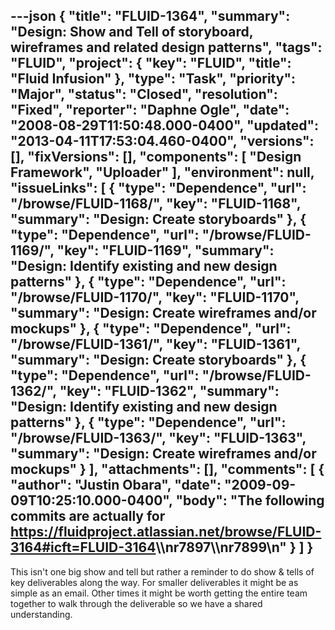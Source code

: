 ---json
{
  "title": "FLUID-1364",
  "summary": "Design:  Show and Tell of storyboard, wireframes and related design patterns",
  "tags": "FLUID",
  "project": {
    "key": "FLUID",
    "title": "Fluid Infusion"
  },
  "type": "Task",
  "priority": "Major",
  "status": "Closed",
  "resolution": "Fixed",
  "reporter": "Daphne Ogle",
  "date": "2008-08-29T11:50:48.000-0400",
  "updated": "2013-04-11T17:53:04.460-0400",
  "versions": [],
  "fixVersions": [],
  "components": [
    "Design Framework",
    "Uploader"
  ],
  "environment": null,
  "issueLinks": [
    {
      "type": "Dependence",
      "url": "/browse/FLUID-1168/",
      "key": "FLUID-1168",
      "summary": "Design:  Create storyboards"
    },
    {
      "type": "Dependence",
      "url": "/browse/FLUID-1169/",
      "key": "FLUID-1169",
      "summary": "Design:  Identify existing and new design patterns"
    },
    {
      "type": "Dependence",
      "url": "/browse/FLUID-1170/",
      "key": "FLUID-1170",
      "summary": "Design:  Create wireframes and/or mockups"
    },
    {
      "type": "Dependence",
      "url": "/browse/FLUID-1361/",
      "key": "FLUID-1361",
      "summary": "Design:  Create storyboards"
    },
    {
      "type": "Dependence",
      "url": "/browse/FLUID-1362/",
      "key": "FLUID-1362",
      "summary": "Design:  Identify existing and new design patterns"
    },
    {
      "type": "Dependence",
      "url": "/browse/FLUID-1363/",
      "key": "FLUID-1363",
      "summary": "Design:  Create wireframes and/or mockups"
    }
  ],
  "attachments": [],
  "comments": [
    {
      "author": "Justin Obara",
      "date": "2009-09-09T10:25:10.000-0400",
      "body": "The following commits are actually for <https://fluidproject.atlassian.net/browse/FLUID-3164#icft=FLUID-3164>\\\nr7897\\\nr7899\n"
    }
  ]
}
---
This isn't one big show and tell but rather a reminder to do show & tells of key deliverables along the way.  For smaller deliverables it might be as simple as an email.  Other times it might be worth getting the entire team together to walk through the deliverable so we have a shared understanding.

        